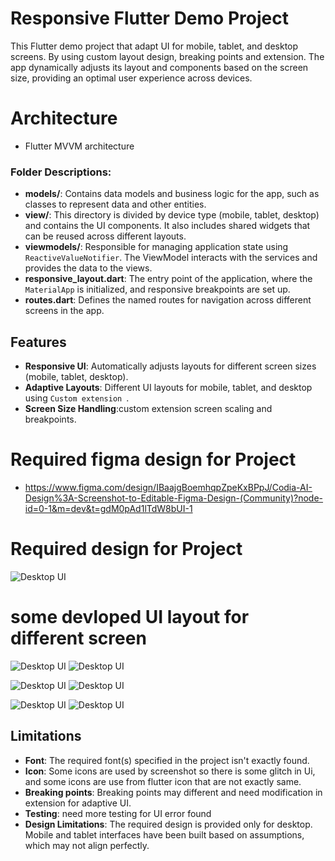 # Responsive Flutter Demo Project

This Flutter demo project that adapt UI for mobile, tablet, and desktop screens. By using custom layout design, breaking points and extension. The app dynamically adjusts its layout and components based on the screen size, providing an optimal user experience across devices.
# Architecture
- Flutter MVVM architecture

### Folder Descriptions:

- **models/**: Contains data models and business logic for the app, such as classes to represent data and other entities.
- **view/**: This directory is divided by device type (mobile, tablet, desktop) and contains the UI components. It also includes shared widgets that can be reused across different layouts.
- **viewmodels/**: Responsible for managing application state using `ReactiveValueNotifier`. The ViewModel interacts with the services and provides the data to the views.
- **responsive_layout.dart**: The entry point of the application, where the `MaterialApp` is initialized, and responsive breakpoints are set up.
- **routes.dart**: Defines the named routes for navigation across different screens in the app.


## Features

- **Responsive UI**: Automatically adjusts layouts for different screen sizes (mobile, tablet, desktop).
- **Adaptive Layouts**: Different UI layouts for mobile, tablet, and desktop using `Custom extension `.
- **Screen Size Handling**:custom extension screen scaling and breakpoints.
# Required figma design for Project
- https://www.figma.com/design/IBaajgBoemhqpZpeKxBPpJ/Codia-AI-Design%3A-Screenshot-to-Editable-Figma-Design-(Community)?node-id=0-1&m=dev&t=gdM0pAd1lTdW8bUI-1

# Required design for Project
![Desktop UI](assets/ui/ui_design.png)

# some devloped UI layout for different screen
![Desktop UI](assets/ui/desktop.png)
![Desktop UI](assets/ui/desktop2.png)

![Desktop UI](assets/ui/phone1.png)
![Desktop UI](assets/ui/phone2.png)

![Desktop UI](assets/ui/tab1.png)
![Desktop UI](assets/ui/tab2.png)


## Limitations

- **Font**: The required font(s) specified in the project isn't exactly found.
- **Icon**: Some icons are used by screenshot so there is some glitch in Ui, and some icons are use from flutter icon that are not exactly same.
- **Breaking points**: Breaking points may different and need modification in extension for adaptive UI.
- **Testing**: need more testing for UI error found
- **Design Limitations**: The required design is provided only for desktop. Mobile and tablet interfaces have been built based on assumptions, which may not align perfectly.
  
